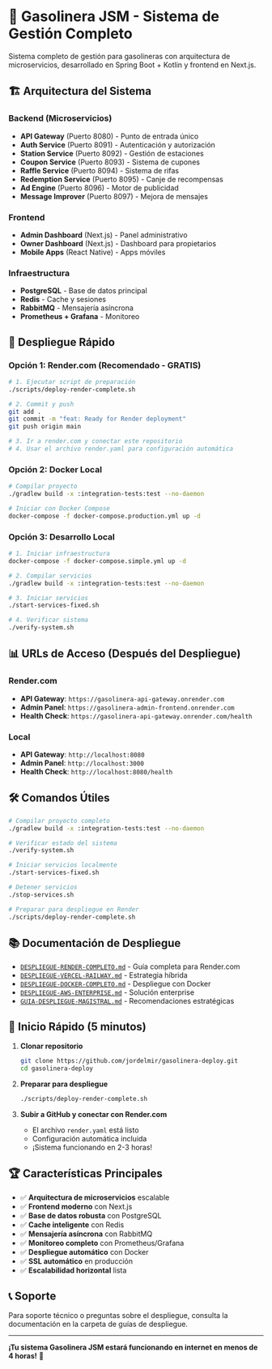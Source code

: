 # 🚀 Gasolinera JSM - Sistema de Gestión Completo

Sistema completo de gestión para gasolineras con arquitectura de microservicios, desarrollado en Spring Boot + Kotlin y frontend en Next.js.

## 🏗️ Arquitectura del Sistema

### Backend (Microservicios)
- **API Gateway** (Puerto 8080) - Punto de entrada único
- **Auth Service** (Puerto 8091) - Autenticación y autorización
- **Station Service** (Puerto 8092) - Gestión de estaciones
- **Coupon Service** (Puerto 8093) - Sistema de cupones
- **Raffle Service** (Puerto 8094) - Sistema de rifas
- **Redemption Service** (Puerto 8095) - Canje de recompensas
- **Ad Engine** (Puerto 8096) - Motor de publicidad
- **Message Improver** (Puerto 8097) - Mejora de mensajes

### Frontend
- **Admin Dashboard** (Next.js) - Panel administrativo
- **Owner Dashboard** (Next.js) - Dashboard para propietarios
- **Mobile Apps** (React Native) - Apps móviles

### Infraestructura
- **PostgreSQL** - Base de datos principal
- **Redis** - Cache y sesiones
- **RabbitMQ** - Mensajería asíncrona
- **Prometheus + Grafana** - Monitoreo

## 🚀 Despliegue Rápido

### Opción 1: Render.com (Recomendado - GRATIS)
```bash
# 1. Ejecutar script de preparación
./scripts/deploy-render-complete.sh

# 2. Commit y push
git add .
git commit -m "feat: Ready for Render deployment"
git push origin main

# 3. Ir a render.com y conectar este repositorio
# 4. Usar el archivo render.yaml para configuración automática
```

### Opción 2: Docker Local
```bash
# Compilar proyecto
./gradlew build -x :integration-tests:test --no-daemon

# Iniciar con Docker Compose
docker-compose -f docker-compose.production.yml up -d
```

### Opción 3: Desarrollo Local
```bash
# 1. Iniciar infraestructura
docker-compose -f docker-compose.simple.yml up -d

# 2. Compilar servicios
./gradlew build -x :integration-tests:test --no-daemon

# 3. Iniciar servicios
./start-services-fixed.sh

# 4. Verificar sistema
./verify-system.sh
```

## 📊 URLs de Acceso (Después del Despliegue)

### Render.com
- **API Gateway**: `https://gasolinera-api-gateway.onrender.com`
- **Admin Panel**: `https://gasolinera-admin-frontend.onrender.com`
- **Health Check**: `https://gasolinera-api-gateway.onrender.com/health`

### Local
- **API Gateway**: `http://localhost:8080`
- **Admin Panel**: `http://localhost:3000`
- **Health Check**: `http://localhost:8080/health`

## 🛠️ Comandos Útiles

```bash
# Compilar proyecto completo
./gradlew build -x :integration-tests:test --no-daemon

# Verificar estado del sistema
./verify-system.sh

# Iniciar servicios localmente
./start-services-fixed.sh

# Detener servicios
./stop-services.sh

# Preparar para despliegue en Render
./scripts/deploy-render-complete.sh
```

## 📚 Documentación de Despliegue

- [`DESPLIEGUE-RENDER-COMPLETO.md`](./DESPLIEGUE-RENDER-COMPLETO.md) - Guía completa para Render.com
- [`DESPLIEGUE-VERCEL-RAILWAY.md`](./DESPLIEGUE-VERCEL-RAILWAY.md) - Estrategia híbrida
- [`DESPLIEGUE-DOCKER-COMPLETO.md`](./DESPLIEGUE-DOCKER-COMPLETO.md) - Despliegue con Docker
- [`DESPLIEGUE-AWS-ENTERPRISE.md`](./DESPLIEGUE-AWS-ENTERPRISE.md) - Solución enterprise
- [`GUIA-DESPLIEGUE-MAGISTRAL.md`](./GUIA-DESPLIEGUE-MAGISTRAL.md) - Recomendaciones estratégicas

## 🎯 Inicio Rápido (5 minutos)

1. **Clonar repositorio**
   ```bash
   git clone https://github.com/jordelmir/gasolinera-deploy.git
   cd gasolinera-deploy
   ```

2. **Preparar para despliegue**
   ```bash
   ./scripts/deploy-render-complete.sh
   ```

3. **Subir a GitHub y conectar con Render.com**
   - El archivo `render.yaml` está listo
   - Configuración automática incluida
   - ¡Sistema funcionando en 2-3 horas!

## 🏆 Características Principales

- ✅ **Arquitectura de microservicios** escalable
- ✅ **Frontend moderno** con Next.js
- ✅ **Base de datos robusta** con PostgreSQL
- ✅ **Cache inteligente** con Redis
- ✅ **Mensajería asíncrona** con RabbitMQ
- ✅ **Monitoreo completo** con Prometheus/Grafana
- ✅ **Despliegue automático** con Docker
- ✅ **SSL automático** en producción
- ✅ **Escalabilidad horizontal** lista

## 📞 Soporte

Para soporte técnico o preguntas sobre el despliegue, consulta la documentación en la carpeta de guías de despliegue.

---

**¡Tu sistema Gasolinera JSM estará funcionando en internet en menos de 4 horas!** 🚀
